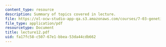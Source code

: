 ```yaml
---
content_type: resource
description: Summary of topics covered in lecture.
file: https://ol-ocw-studio-app-qa.s3.amazonaws.com/courses/7-03-genetics-fall-2004/fa17fc58c50767e1bbea53da44cdb662_lecture12.pdf
file_type: application/pdf
resourcetype: Document
title: lecture12.pdf
uid: fa17fc58-c507-67e1-bbea-53da44cdb662
---
```

